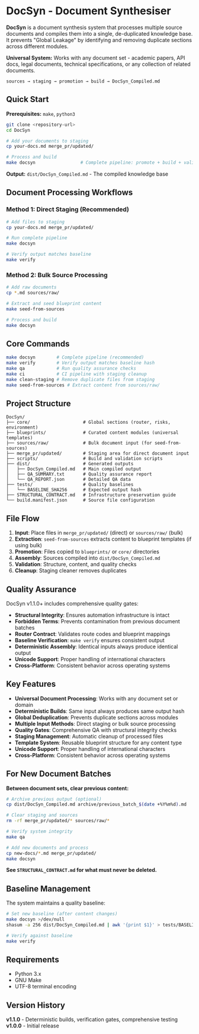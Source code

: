 # DocSyn - Document Synthesiser

**DocSyn** is a document synthesis system that processes multiple source documents and compiles them into a single, de-duplicated knowledge base. It prevents "Global Leakage" by identifying and removing duplicate sections across different modules.

**Universal System:** Works with any document set - academic papers, API docs, legal documents, technical specifications, or any collection of related documents.

```
sources → staging → promotion → build → DocSyn_Compiled.md
```

## Quick Start

**Prerequisites:** `make`, `python3`

```bash
git clone <repository-url>
cd DocSyn

# Add your documents to staging
cp your-docs.md merge_pr/updated/

# Process and build  
make docsyn                 # Complete pipeline: promote + build + validate
```

**Output:** `dist/DocSyn_Compiled.md` - The compiled knowledge base

## Document Processing Workflows

### Method 1: Direct Staging (Recommended)
```bash
# Add files to staging
cp your-docs.md merge_pr/updated/

# Run complete pipeline
make docsyn

# Verify output matches baseline
make verify
```

### Method 2: Bulk Source Processing
```bash
# Add raw documents
cp *.md sources/raw/

# Extract and seed blueprint content
make seed-from-sources

# Process and build
make docsyn
```

## Core Commands

```bash
make docsyn        # Complete pipeline (recommended)
make verify        # Verify output matches baseline hash
make qa            # Run quality assurance checks
make ci            # CI pipeline with staging cleanup
make clean-staging # Remove duplicate files from staging
make seed-from-sources # Extract content from sources/raw/
```

## Project Structure

```
DocSyn/
├── core/                    # Global sections (router, risks, environment)
├── blueprints/              # Curated content modules (universal templates)
├── sources/raw/             # Bulk document input (for seed-from-sources)
├── merge_pr/updated/        # Staging area for direct document input
├── scripts/                 # Build and validation scripts
├── dist/                    # Generated outputs
│   ├── DocSyn_Compiled.md   # Main compiled output
│   ├── QA_SUMMARY.txt       # Quality assurance report
│   └── QA_REPORT.json       # Detailed QA data
├── tests/                   # Quality baselines
│   └── BASELINE_SHA256      # Expected output hash
├── STRUCTURAL_CONTRACT.md   # Infrastructure preservation guide
└── build.manifest.json      # Source file configuration
```

## File Flow

1. **Input**: Place files in `merge_pr/updated/` (direct) or `sources/raw/` (bulk)
2. **Extraction**: `seed-from-sources` extracts content to blueprint templates (if using bulk)
3. **Promotion**: Files copied to `blueprints/` or `core/` directories
4. **Assembly**: Sources compiled into `dist/DocSyn_Compiled.md`
5. **Validation**: Structure, content, and quality checks
6. **Cleanup**: Staging cleaner removes duplicates

## Quality Assurance

DocSyn v1.1.0+ includes comprehensive quality gates:

- **Structural Integrity**: Ensures automation infrastructure is intact
- **Forbidden Terms**: Prevents contamination from previous document batches
- **Router Contract**: Validates route codes and blueprint mappings
- **Baseline Verification**: `make verify` ensures consistent output
- **Deterministic Assembly**: Identical inputs always produce identical output
- **Unicode Support**: Proper handling of international characters
- **Cross-Platform**: Consistent behavior across operating systems

## Key Features

- **Universal Document Processing**: Works with any document set or domain
- **Deterministic Builds**: Same input always produces same output hash
- **Global Deduplication**: Prevents duplicate sections across modules
- **Multiple Input Methods**: Direct staging or bulk source processing
- **Quality Gates**: Comprehensive QA with structural integrity checks
- **Staging Management**: Automatic cleanup of processed files
- **Template System**: Reusable blueprint structure for any content type
- **Unicode Support**: Proper handling of international characters
- **Cross-Platform**: Consistent behavior across operating systems

## For New Document Batches

**Between document sets, clear previous content:**

```bash
# Archive previous output (optional)
cp dist/DocSyn_Compiled.md archive/previous_batch_$(date +%Y%m%d).md

# Clear staging and sources  
rm -rf merge_pr/updated/* sources/raw/*

# Verify system integrity
make qa

# Add new documents and process
cp new-docs/*.md merge_pr/updated/
make docsyn
```

**See `STRUCTURAL_CONTRACT.md` for what must never be deleted.**

## Baseline Management

The system maintains a quality baseline:

```bash
# Set new baseline (after content changes)
make docsyn >/dev/null
shasum -a 256 dist/DocSyn_Compiled.md | awk '{print $1}' > tests/BASELINE_SHA256

# Verify against baseline
make verify
```

## Requirements

- Python 3.x
- GNU Make
- UTF-8 terminal encoding

## Version History

**v1.1.0** - Deterministic builds, verification gates, comprehensive testing
**v1.0.0** - Initial release
